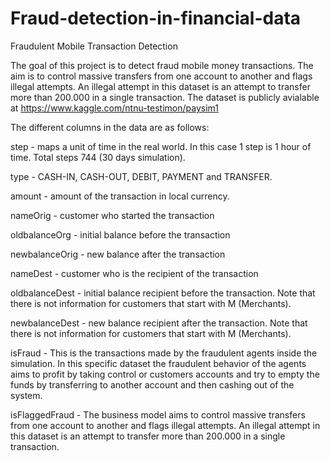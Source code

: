 # Fraud-detection-in-financial-data
Fraudulent Mobile Transaction Detection

The goal of this project is to detect fraud mobile money transactions. The aim is to control massive transfers from one account to another and flags illegal attempts. An illegal attempt in this dataset is an attempt to transfer more than 200.000 in a single transaction. The dataset is publicly avialable at https://www.kaggle.com/ntnu-testimon/paysim1

The different columns in the data are as follows:

step - maps a unit of time in the real world. In this case 1 step is 1 hour of time. Total steps 744 (30 days simulation).

type - CASH-IN, CASH-OUT, DEBIT, PAYMENT and TRANSFER.

amount - amount of the transaction in local currency.

nameOrig - customer who started the transaction

oldbalanceOrg - initial balance before the transaction

newbalanceOrig - new balance after the transaction

nameDest - customer who is the recipient of the transaction

oldbalanceDest - initial balance recipient before the transaction. Note that there is not information for customers that start with M (Merchants).

newbalanceDest - new balance recipient after the transaction. Note that there is not information for customers that start with M (Merchants).

isFraud - This is the transactions made by the fraudulent agents inside the simulation. In this specific dataset the fraudulent behavior of the agents aims to profit by taking control or customers accounts and try to empty the funds by transferring to another account and then cashing out of the system.

isFlaggedFraud - The business model aims to control massive transfers from one account to another and flags illegal attempts. An illegal attempt in this dataset is an attempt to transfer more than 200.000 in a single transaction.
